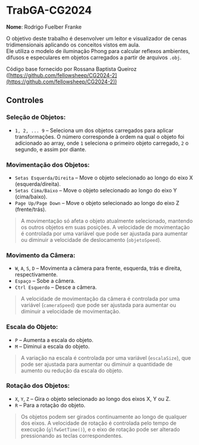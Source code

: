 # TrabGA-CG2024

**Nome**: Rodrigo Fuelber Franke

O objetivo deste trabalho é desenvolver um leitor e visualizador de cenas tridimensionais aplicando os conceitos vistos em aula.  
Ele utiliza o modelo de iluminação Phong para calcular reflexos ambientes, difusos e especulares em objetos carregados a partir de arquivos `.obj`.

Código base fornecido por Rossana Baptista Queiroz ([https://github.com/fellowsheep/CG2024-2](https://github.com/fellowsheep/CG2024-2))

## Controles

### Seleção de Objetos:
- `1, 2, ... 9` – Seleciona um dos objetos carregados para aplicar transformações. O número corresponde à ordem na qual o objeto foi adicionado ao array, onde `1` seleciona o primeiro objeto carregado, `2` o segundo, e assim por diante.

### Movimentação dos Objetos:
- `Setas Esquerda/Direita` – Move o objeto selecionado ao longo do eixo X (esquerda/direita).
- `Setas Cima/Baixo` – Move o objeto selecionado ao longo do eixo Y (cima/baixo).
- `Page Up/Page Down` – Move o objeto selecionado ao longo do eixo Z (frente/trás).
  
> A movimentação só afeta o objeto atualmente selecionado, mantendo os outros objetos em suas posições.
> A velocidade de movimentação é controlada por uma variável que pode ser ajustada para aumentar ou diminuir a velocidade de deslocamento (`objetoSpeed`).

### Movimento da Câmera:
- `W`, `A`, `S`, `D` – Movimenta a câmera para frente, esquerda, trás e direita, respectivamente.
- `Espaço` – Sobe a câmera.
- `Ctrl Esquerdo` – Desce a câmera.

> A velocidade de movimentação da câmera é controlada por uma variável (`cameraSpeed`) que pode ser ajustada para aumentar ou diminuir a velocidade de movimentação.

### Escala do Objeto:
- `P` – Aumenta a escala do objeto.
- `M` – Diminui a escala do objeto.

> A variação na escala é controlada por uma variável (`escalaSize`), que pode ser ajustada para aumentar ou diminuir a quantidade de aumento ou redução da escala do objeto.

### Rotação dos Objetos:
- `X`, `Y`, `Z` – Gira o objeto selecionado ao longo dos eixos X, Y ou Z.
- `R` – Para a rotação do objeto.

> Os objetos podem ser girados continuamente ao longo de qualquer dos eixos. A velocidade de rotação é controlada pelo tempo de execução (`glfwGetTime()`), e o eixo de rotação pode ser alterado pressionando as teclas correspondentes.


